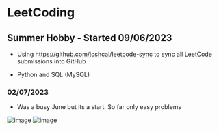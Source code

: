 # LeetCoding

## Summer Hobby - Started 09/06/2023

* Using https://github.com/joshcai/leetcode-sync to sync all LeetCode submissions into GitHub

* Python and SQL (MySQL)

### 02/07/2023
* Was a busy June but its a start. So far only easy problems

![image](https://github.com/Palmgrenoskari/LeetCoding/assets/62388905/e337c12d-43a8-4a78-885f-9f6fadc5e172)
![image](https://github.com/Palmgrenoskari/LeetCoding/assets/62388905/4f2c7fb0-79f1-4f3d-a0b4-726e1c39596e)


